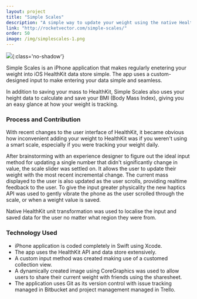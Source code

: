 ```yaml
---
layout: project
title: "Simple Scales"
description: "A simple way to update your weight using the native HealthKit API."
link: "http://rocketvector.com/simple-scales/"
order: 50
image: /img/simplescales-1.png
---
```


![]({{site.baseurl}}/img/simplescales-2.png#simple-one){:class='no-shadow'}

Simple Scales is an iPhone application that makes regularly enetering your weight into iOS HealthKit data store simple. The app uses a custom-designed input to make entering your data simple and seamless. 

In addition to saving your mass to HealthKit, Simple Scales also uses your height data to calculate and save your BMI (Body Mass Index), giving you an easy glance at how your weight is tracking.

### Process and Contribution
With recent changes to the user interface of HealthKit, it became obvious how inconvenient adding your weight to HealthKit was if you weren't using a smart scale, especially if you were tracking your weight daily.

After brainstorming with an experience designer to figure out the ideal input method for updating a single number that didn't significantly change in value, the scale slider was settled on. It allows the user to update their weight with the most recent incremental change.
The current mass displayed to the user is also updated as the user scrolls, providing realtime feedback to the user. To give the input greater physicality the new haptics API was used to gently vibrate the phone as the user scrolled through the scale, or when a weight value is saved.

Native HealthKit unit transformation was used to localise the input and saved data for the user no matter what region they were from.

### Technology Used
* iPhone application is coded completely in Swift using Xcode.
* The app uses the HealthKit API and data store extensively.
* A custom input method was created making use of a customed collection view.
* A dynamically created image using CoreGraphics was used to allow users to share their current weight with friends using the sharesheet.
* The application uses Git as its version control with issue tracking managed in Bitbucket and project management managed in Trello.
